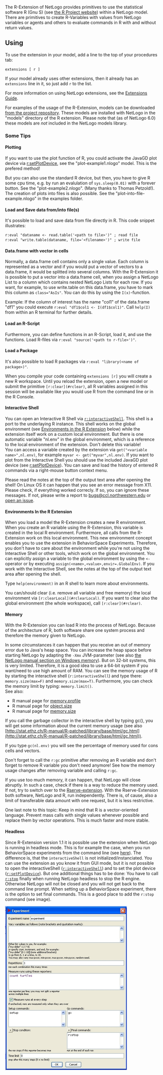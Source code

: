 The R-Extension of NetLogo provides primitives to use the statistical software
R (Gnu S)  (see [the R Project website](http://www.r-project.org/))
within a NetLogo model. There are primitives to create R-Variables with values
from NetLogo variables or agents and others to evaluate commands in R with and
without return values.

## Using

To use the extension in your model, add a line to the top of your procedures tab:

```NetLogo
extensions [ r ]
```

If your model already uses other extensions, then it already has an
`extensions` line in it, so just add `r` to the list.

For more information on using NetLogo extensions, see the [Extensions Guide](http://ccl.northwestern.edu/netlogo/docs/extensions.html).

For examples of the usage of the R-Extension, models can be downloaded [from the project repository](https://github.com/NetLogo/R-Extension/tree/master/examples).
These models are installed with NetLogo in the "models" directory of the R extension.
Please note that (as of NetLogo 6.0) these models are *not* included in the NetLogo models library.

### Some Tips

#### Plotting

If you want to use the plot function of R, you could activate the JavaGD plot device via
[r:setPlotDevice](#rsetplotdevice), see the "plot-example1.nlogo" model. This is the prefered method!

But you can also use the standard R device, but then, you have to give R some cpu time, e.g.
by run an evalulation of `sys.sleep(0.01)` with a forever button. See the
"plot-example2.nlogo". (Many thanks to Thomas Petzold!). The creation of plots into
files is also possible. See the "plot-into-file-example.nlogo" in the examples folder.

#### Load and Save data from/into file(s)

It's possible to load and save data from file directly in R. This code snippet illustrates:

```NetLogo
r:eval "dataname <- read.table('<path to file>')" ; read file
r:eval "write.table(dataname, file='<filename>')" ; write file
```

#### Data.frame with vector in cells

Normally, a data.frame cell contains only a single value. Each column is represented as a
vector and if you would put a vector of vectors to a data.frame, it would be splitted into
several columns. With the R-Extension it is possible to put a vector into a data.frame cell,
when you assign a NetLogo List to a column which contains nested NetLogo Lists for each row.
If you want, for example, to use write.table on this data.frame, you have to mark this
column as `class="AsIs"`. You can do this by using the `I(x)`-function.

Example: If the column of interest has the name "col1" of the data.frame "df1" you could
execute `r:eval "df1$col1 <- I(df1$col1)"`. Call `help(I)` from within an R
terminal for further details.

#### Load an R-Script

Furthermore, you can define functions in an R-Script, load it, and use the functions.
Load R-files via `r:eval "source('<path to r-file>')"`.

#### Load a Package

It's also possible to load R packages via `r:eval "library(<name of package>)"`.


When you compile your code containing `extensions [r]` you will create a new R
workspace. Until you reload the extension, open a new model or submit the primitive
`[r:clear](#rclear)`, all R variables assigned in this session will be available like you would
use R from the command line or in the R Console.

#### Interactive Shell

You can open an Interactive R Shell via [`r:interactiveShell`](#rinteractiveshell). This shell is a port to
the underlaying R instance. This shell works on the global environment (see [Environments in the R Extension](#environments-in-the-r-extension) below) while the extension itself work on a custom local
environment. But there is one automatic variable "nl.env" in the global environment, which
is a reference to the local environment of the extension. Don't delete this variable!<br />
You can access a variable created by the extension via
`get("<variable name>",nl.env)`, for example `myvar <- get("myvar",nl.env)`.
If you want to plot from the Interactive Shell you should use the included JavaGD plot
device (see [r:setPlotDevice](#rsetplotdevice)).
You can save and load the history of entered R commands via a right-mouse button context
menu.

Please read the notes at the top of the output text area after opening the shell!
On Linux OS it can happen that you see an error message from X11. Please check, if
everything worked correcly. If so, you can ignore these messages. If not, please write a
report to bugs@ccl.northwestern.edu or [open an issue](https://github.com/NetLogo/R-Extension/issues).

#### Environments In the R Extension

When you load a model the R-Extension creates a new R environment. When you create an R
variable using the R-Extension, this variable is created in the local R environment.
Furthermore, all calls from the R-Extension work on this local environment. This new
environment concept enables you to use the extension in BehaviorSpace Experiments.
Therefore, you don't have to care about the environment while you're not using the
Interactive Shell or other tools, which work on the global environment. You can explicitly
assign a variable to the global environment by using the `<-` operator or by executing
`assign(<name>,<value>,envir=.GlobalEnv)`. If you work with the Interactive Shell,
see the notes at the top of the output text area after opening the shell.

Type `help(environment)` in an R shell to learn more about environments.

You can/should clear (i.e. remove all variable and free memory) the local environment via
`[r:clearLocal](#rclearLocal)`. If you want to clear also the global environment (the whole workspace), call
`[r:clear](#rclear)`.

#### Memory

With the R-Extension you can load R into the process of NetLogo. Because of the architecture of R, both software share one system process and therefore the memory given to NetLogo.

In some circumstances it can happen that you receive an out of memory error due to Java's heap space. You can increase the heap space before starting NetLogo by adapting the `-Xmx` JVM-parameter (see also [the NetLogo manual section on Windows memory](http://ccl.northwestern.edu/netlogo/docs/faq.html#when-i-try-to-start-netlogo-on-windows-i-get-an-error-the-jvm-could-not-be-started-help)). But on 32-bit systems, this is very limited. Therefore, it is a good idea to use a 64-bit system if you want/need to use high amount of RAM.
You can see the memory usage of R by starting the interactive shell (`r:interactiveShell`) and type there:
`memory.size(max=F)` and `memory.size(max=T)`. Furthermore, you can check the memory limit by typing: `memory.limit()`.<br />
See also:

* R manual page for [memory.profile](http://stat.ethz.ch/R-manual/R-patched/library/base/html/memory.profile.html)
* R manual page for [object.size](http://stat.ethz.ch/R-manual/R-patched/library/utils/html/object.size.html)
* R manual page for [memory.size](http://stat.ethz.ch/R-manual/R-devel/library/utils/html/memory.size.html)

If you call the garbage collector in the interactive shell by typing gc(), you will get some information about
the current memory usage (see also [http://stat.ethz.ch/R-manual/R-patched/library/base/html/gc.html](http://stat.ethz.ch/R-manual/R-patched/library/base/html/gc.html)).

If you type `gc(nl.env)` you will see the percentage of memory used for cons cells and vectors.

Don't forget to call the `r:gc` primitive after removing an R variable and don't forget to remove R variable you don't need anymore! See how the memory usage changes after removing variable and calling `r:gc`.

If you use too much memory, it can happen, that NetLogo will close abruptly. In such a case, check if there is a way to reduce the memory used. If not, try to switch over to the [Rserve-extension](http://rserve-ext.sourceforge.net/). With the Rserve-Extension both software, NetLogo and R, run independently. There is, of cause, also a limit of transferable data amount with one request, but it is less restrictive.<br />

One last note to this topic: Keep in mind that R is a vector-oriented language. Prevent mass calls with single values whenever possible and replace them by vector operations. This is much faster and more stable.

#### Headless

Since R-Extension version 1.1 it is possible use the extension when NetLogo is running in headless mode.
This is for example the case, when you run BehaviorSpace experiments from the command line (see [here](http://ccl.northwestern.edu/netlogo/docs/behaviorspace.html#advanced-usage)).
The difference is, that the `interactiveShell` is not initialized/instanciated.
You can use the extension as you know it from GUI mode, but it is not possible to open the interactiveShell ([`r:interactiveShell`](#rinteractiveshell)) and to set the plot device ([`r:setPlotDevice`](#rsetplotdevice)).
But one additional things has to be done: You have to call [`r:stop`](#rstop) finally when running NetLogo headless to stop the R engine. Otherwise NetLogo will not be closed and you will not get back to the command line prompt.
When setting up a BehaviorSpace experiment, there is the option to set final commands.
This is a good place to add the `r:stop` command (see image).

![Put r:stop in the behaviorspace final commands](images/rstop.jpg)

